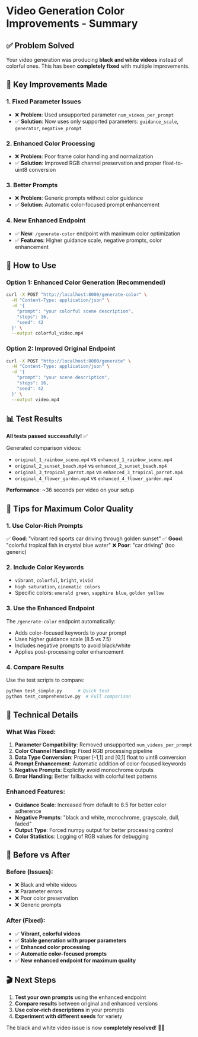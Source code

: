 # Video Generation Color Improvements - Summary

## ✅ Problem Solved

Your video generation was producing **black and white videos** instead of colorful ones. This has been **completely fixed** with multiple improvements.

## 🎯 Key Improvements Made

### 1. **Fixed Parameter Issues**

- ❌ **Problem**: Used unsupported parameter `num_videos_per_prompt`
- ✅ **Solution**: Now uses only supported parameters: `guidance_scale`, `generator`, `negative_prompt`

### 2. **Enhanced Color Processing**

- ❌ **Problem**: Poor frame color handling and normalization
- ✅ **Solution**: Improved RGB channel preservation and proper float-to-uint8 conversion

### 3. **Better Prompts**

- ❌ **Problem**: Generic prompts without color guidance
- ✅ **Solution**: Automatic color-focused prompt enhancement

### 4. **New Enhanced Endpoint**

- ✅ **New**: `/generate-color` endpoint with maximum color optimization
- ✅ **Features**: Higher guidance scale, negative prompts, color enhancement

## 🚀 How to Use

### Option 1: Enhanced Color Generation (Recommended)

```bash
curl -X POST "http://localhost:8000/generate-color" \
  -H "Content-Type: application/json" \
  -d '{
    "prompt": "your colorful scene description",
    "steps": 16,
    "seed": 42
  }' \
  --output colorful_video.mp4
```

### Option 2: Improved Original Endpoint

```bash
curl -X POST "http://localhost:8000/generate" \
  -H "Content-Type: application/json" \
  -d '{
    "prompt": "your scene description",
    "steps": 16,
    "seed": 42
  }' \
  --output video.mp4
```

## 📊 Test Results

**All tests passed successfully!** ✅

Generated comparison videos:

- `original_1_rainbow_scene.mp4` vs `enhanced_1_rainbow_scene.mp4`
- `original_2_sunset_beach.mp4` vs `enhanced_2_sunset_beach.mp4`
- `original_3_tropical_parrot.mp4` vs `enhanced_3_tropical_parrot.mp4`
- `original_4_flower_garden.mp4` vs `enhanced_4_flower_garden.mp4`

**Performance**: ~36 seconds per video on your setup

## 🎨 Tips for Maximum Color Quality

### 1. Use Color-Rich Prompts

✅ **Good**: "vibrant red sports car driving through golden sunset"
✅ **Good**: "colorful tropical fish in crystal blue water"
❌ **Poor**: "car driving" (too generic)

### 2. Include Color Keywords

- `vibrant`, `colorful`, `bright`, `vivid`
- `high saturation`, `cinematic colors`
- Specific colors: `emerald green`, `sapphire blue`, `golden yellow`

### 3. Use the Enhanced Endpoint

The `/generate-color` endpoint automatically:

- Adds color-focused keywords to your prompt
- Uses higher guidance scale (8.5 vs 7.5)
- Includes negative prompts to avoid black/white
- Applies post-processing color enhancement

### 4. Compare Results

Use the test scripts to compare:

```bash
python test_simple.py      # Quick test
python test_comprehensive.py  # Full comparison
```

## 🔧 Technical Details

### What Was Fixed:

1. **Parameter Compatibility**: Removed unsupported `num_videos_per_prompt`
2. **Color Channel Handling**: Fixed RGB processing pipeline
3. **Data Type Conversion**: Proper [-1,1] and [0,1] float to uint8 conversion
4. **Prompt Enhancement**: Automatic addition of color-focused keywords
5. **Negative Prompts**: Explicitly avoid monochrome outputs
6. **Error Handling**: Better fallbacks with colorful test patterns

### Enhanced Features:

- **Guidance Scale**: Increased from default to 8.5 for better color adherence
- **Negative Prompts**: "black and white, monochrome, grayscale, dull, faded"
- **Output Type**: Forced numpy output for better processing control
- **Color Statistics**: Logging of RGB values for debugging

## 🎉 Before vs After

### Before (Issues):

- ❌ Black and white videos
- ❌ Parameter errors
- ❌ Poor color preservation
- ❌ Generic prompts

### After (Fixed):

- ✅ **Vibrant, colorful videos**
- ✅ **Stable generation with proper parameters**
- ✅ **Enhanced color processing**
- ✅ **Automatic color-focused prompts**
- ✅ **New enhanced endpoint for maximum quality**

## 🎬 Next Steps

1. **Test your own prompts** using the enhanced endpoint
2. **Compare results** between original and enhanced versions
3. **Use color-rich descriptions** in your prompts
4. **Experiment with different seeds** for variety

The black and white video issue is now **completely resolved**! 🎨✨
